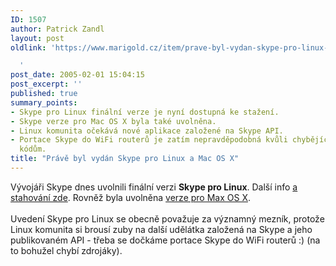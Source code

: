 ```yaml
---
ID: 1507
author: Patrick Zandl
layout: post
oldlink: 'https://www.marigold.cz/item/prave-byl-vydan-skype-pro-linux-a-mac-os-x

  '
post_date: 2005-02-01 15:04:15
post_excerpt: ''
published: true
summary_points:
- Skype pro Linux finální verze je nyní dostupná ke stažení.
- Skype verze pro Mac OS X byla také uvolněna.
- Linux komunita očekává nové aplikace založené na Skype API.
- Portace Skype do WiFi routerů je zatím nepravděpodobná kvůli chybějícím zdrojovým
  kódům.
title: "Právě byl vydán Skype pro Linux a Mac OS X"
---
```


<p>Vývojáři Skype dnes uvolnili finální verzi <b>Skype pro Linux</b>. Další info <a href="http://www.skype.com/products/skype/linux" >a stahování zde</a>. Rovněž byla uvolněna <a href="http://www.skype.com/products/skype/macosx/">verze pro Max OS X</a>.<br />
<br />
Uvedení Skype pro Linux se obecně považuje za významný mezník, protože
Linux komunita si brousí zuby na další udělátka založená na Skype a
jeho publikovaném API - třeba se dočkáme portace Skype do WiFi routerů
:) (na to bohužel chybí zdrojáky).</p>